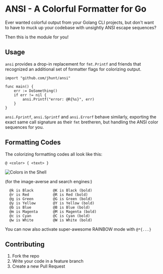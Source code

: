 ANSI - A Colorful Formatter for Go
==================================

Ever wanted colorful output from your Golang CLI projects, but
don't want to have to muck up your codebase with unsightly ANSI
escape sequences?

Then this is the module for you!

Usage
-----

`ansi` provides a drop-in replacement for `fmt.Printf` and
friends that recognized an additional set of formatter flags for
colorizing output.

    import "github.com/jhunt/ansi"

    func main() {
        err := DoSomething()
        if err != nil {
            ansi.Printf("error: @R{%s}", err)
        }
    }

`ansi.Fprintf`, `ansi.Sprintf` and `ansi.Errorf` behave similarly,
exporting the exact same call signature as their `fmt` bretheren, but
handling the ANSI color sequences for you.

Formatting Codes
----------------

The colorizing formatting codes all look like this:

    @ <color> { <text> }

![Colors in the Shell](https://raw.githubusercontent.com/jhunt/ansi/master/docs/colors.png)

(for the image-averse and search engines:)

```
  @k is Black         @K is Black (bold)
  @r is Red           @R is Red (bold)
  @g is Green         @G is Green (bold)
  @y is Yellow        @Y is Yellow (bold)
  @b is Blue          @B is Blue (bold)
  @m is Magenta       @M is Magenta (bold)
  @c is Cyan          @C is Cyan (bold)
  @w is White         @W is White (bold)
```

You can now also activate super-awesome RAINBOW mode with
`@*{...}`

Contributing
------------

1. Fork the repo
2. Write your code in a feature branch
3. Create a new Pull Request
